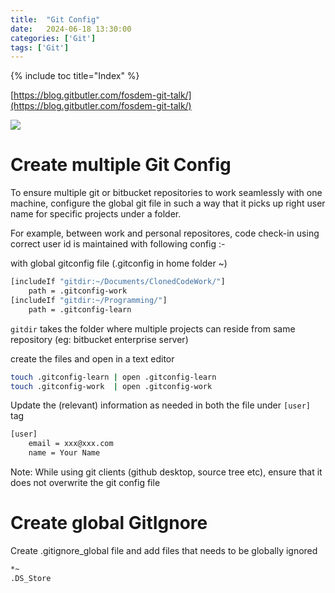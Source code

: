 ```yaml
---
title:  "Git Config"
date:   2024-06-18 13:30:00
categories: ['Git']
tags: ['Git']
---
```

{% include toc title="Index" %}


[https://blog.gitbutler.com/fosdem-git-talk/](https://blog.gitbutler.com/fosdem-git-talk/)

![](https://www.youtube.com/watch?v=aolI_Rz0ZqY)

# Create multiple Git Config

To ensure multiple git or bitbucket repositories to work seamlessly with one machine, configure the global git file in such a way that it picks up right user name for specific projects under a folder.

For example, between work and personal repositores, code check-in using correct user id is maintained with following config :-

with global gitconfig file (.gitconfig in home folder ~)
```sh
[includeIf "gitdir:~/Documents/ClonedCodeWork/"]
	path = .gitconfig-work
[includeIf "gitdir:~/Programming/"]
	path = .gitconfig-learn
```

`gitdir` takes the folder where multiple projects can reside from same repository (eg: bitbucket enterprise server)

create the files and open in a text editor
```sh
touch .gitconfig-learn | open .gitconfig-learn
touch .gitconfig-work  | open .gitconfig-work
```

Update the (relevant) information as needed in both the file under `[user]` tag
```sh
[user]
	email = xxx@xxx.com
	name = Your Name
```

Note: While using git clients (github desktop, source tree etc), ensure that it does not overwrite the git config file

# Create global GitIgnore
Create .gitignore_global file and add files that needs to be globally ignored

```sh
*~
.DS_Store
```
